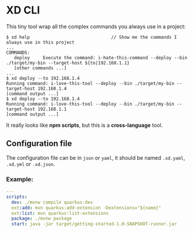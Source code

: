 # XD CLI

This tiny tool wrap all the complex commands you always use in a project:

```
$ xd help                               // Show me the commands I always use in this project
...
COMMANDS:
   deploy     Execute the command: i-hate-this-command --deploy --bin ./target/my-bin --target-host ${to|192.168.1.1}
   [other commands ...]
...
$ xd deploy --to 192.168.1.4
Running command: i-love-this-tool --deploy --bin ./target/my-bin --target-host 192.168.1.4
[command output ...]
$ xd deploy --to 192.168.1.4
Running command: i-love-this-tool --deploy --bin ./target/my-bin --target-host 192.168.1.1
[command output ...]
```

It really looks like **npm scripts**, but this is a **cross-language** tool.

## Configuration file

The configuration file can be in `json` or `yaml`, it should be named `.xd.yaml`, `.xd.yml` or `.xd.json`.

### Example:

```yaml
--- 
scripts:
  dev: ./mvnw compile quarkus:dev
  ext:add: mvn quarkus:add-extension -Dextensions="${name}"
  ext:list: mvn quarkus:list-extensions
  package: ./mvnw package
  start: java -jar target/getting-started-1.0-SNAPSHOT-runner.jar
```
